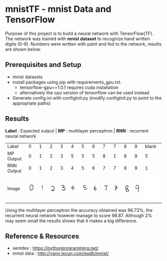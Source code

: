 # mnistTF - mnist Data and TensorFlow #
Purpose of this project is to build a neural network with TensorFlow(TF). 
The network was trained with **mnist dataset** to recognize hand written digits (0-9).
Numbers were written with paint and fed to the network, results are shown below.

## Prerequisites and Setup ##
* mnist datasets
* install packages using pip with requirements_gpu.txt.
    * tensorflow-gpu==1.0.1 requires cuda installation
    * alternatively the cpu version of tensorflow can be used instead
* Generate config.ini with configInit.py (modify configInit.py to point 
to the appropriate paths)  

## Results ##  
**Label** : Expected output | **MP** : multilayer perceptron | **RNN** : recurrent neural network
  
|  |  |  |  |  |  |  |  |  |  |  |  |  |
|------------|------------------------------------------------------------------------------|------------------------------------------------------------------------------|------------------------------------------------------------------------------|------------------------------------------------------------------------------|------------------------------------------------------------------------------|------------------------------------------------------------------------------|------------------------------------------------------------------------------|------------------------------------------------------------------------------|-------------------------------------------------------------------------------|------------------------------------------------------------------------------|------------------------------------------------------------------------------|------------------------------------------------------------------------------|
| Label | 0 | 1 | 2 | 3 | 4 | 5 | 6 | 7 | 7 | 8 | 9 | blank |
| MP Output | 0 | 1 | 2 | 3 | 5 | 5 | 5 | 8 | 1 | 8 | 9 | 5 |
| RNN Output | 0 | 1 | 2 | 3 | 4 | 5 | 6 | 7 | 7 | 8 | 9 | 1 |
| Image | ![Alt text](/hand/0test.png?at=master&fileviewer=file-view-default) | ![Alt text](/hand/1test.png?at=master&fileviewer=file-view-default) | ![Alt text](/hand/2test.png?at=master&fileviewer=file-view-default) | ![Alt text](/hand/3test.png?at=master&fileviewer=file-view-default) | ![Alt text](/hand/4test.png?at=master&fileviewer=file-view-default) | ![Alt text](/hand/5test.png?at=master&fileviewer=file-view-default) | ![Alt text](/hand/6test.png?at=master&fileviewer=file-view-default) | ![Alt text](/hand/7test.png?at=master&fileviewer=file-view-default) | ![Alt text](/hand/7atest.png?at=master&fileviewer=file-view-default) | ![Alt text](/hand/8test.png?at=master&fileviewer=file-view-default) | ![Alt text](/hand/9test.png?at=master&fileviewer=file-view-default) | ![Alt text](/hand/blank.png?at=master&fileviewer=file-view-default) |  

Using the multilayer perceptron the accuracy obtained was 96.73%, the recurrent neural network 
however manage to score 98.87. Although 2% may seem small the results shows that it makes a big 
difference.

## Reference & Resources ##
* sentdex : https://pythonprogramming.net/
* mnist data : http://yann.lecun.com/exdb/mnist/
